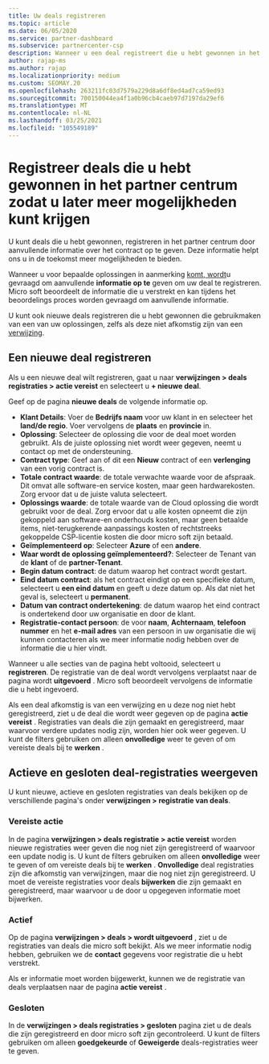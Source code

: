 ```yaml
---
title: Uw deals registreren
ms.topic: article
ms.date: 06/05/2020
ms.service: partner-dashboard
ms.subservice: partnercenter-csp
description: Wanneer u een deal registreert die u hebt gewonnen in het partner centrum, helpt micro soft u in de toekomst meer mogelijkheden te bieden.
author: rajap-ms
ms.author: rajap
ms.localizationpriority: medium
ms.custom: SEOMAY.20
ms.openlocfilehash: 263211fc03d7579a229d8a6df8ed4ad7ca59ed93
ms.sourcegitcommit: 700150044ea4f1a0b96cb4caeb97d7197da29ef6
ms.translationtype: MT
ms.contentlocale: nl-NL
ms.lasthandoff: 03/25/2021
ms.locfileid: "105549189"
---
```

# <a name="register-deals-youve-won-in-partner-center-so-you-can-get-more-opportunities-later"></a>Registreer deals die u hebt gewonnen in het partner centrum zodat u later meer mogelijkheden kunt krijgen

U kunt deals die u hebt gewonnen, registreren in het partner centrum door aanvullende informatie over het contract op te geven. Deze informatie helpt ons u in de toekomst meer mogelijkheden te bieden.

Wanneer u voor bepaalde oplossingen in aanmerking [komt, wordt](manage-leads.md)u gevraagd om aanvullende **informatie op te** geven om uw deal te registreren. Micro soft beoordeelt de informatie die u verstrekt en kan tijdens het beoordelings proces worden gevraagd om aanvullende informatie.

U kunt ook nieuwe deals registreren die u hebt gewonnen die gebruikmaken van een van uw oplossingen, zelfs als deze niet afkomstig zijn van een [verwijzing](referrals.md). 

## <a name="register-a-new-deal"></a>Een nieuwe deal registreren

Als u een nieuwe deal wilt registreren, gaat u naar **verwijzingen > deals registraties > actie vereist** en selecteert u **+ nieuwe deal**.

Geef op de pagina **nieuwe deals** de volgende informatie op.

- **Klant Details**: Voer de **Bedrijfs naam** voor uw klant in en selecteer het **land/de regio**. Voer vervolgens de **plaats** en **provincie** in.
- **Oplossing**: Selecteer de oplossing die voor de deal moet worden gebruikt. Als de juiste oplossing niet wordt weer gegeven, neemt u contact op met de ondersteuning.
- **Contract type**: Geef aan of dit een **Nieuw** contract of een **verlenging** van een vorig contract is.
- **Totale contract waarde**: de totale verwachte waarde voor de afspraak. Dit omvat alle software-en service kosten, maar geen hardwarekosten. Zorg ervoor dat u de juiste valuta selecteert.
- **Oplossings waarde**: de totale waarde van de Cloud oplossing die wordt gebruikt voor de deal. Zorg ervoor dat u alle kosten opneemt die zijn gekoppeld aan software-en onderhouds kosten, maar geen betaalde items, niet-terugkerende aanpassings kosten of rechtstreeks gekoppelde CSP-licentie kosten die door micro soft zijn betaald.
- **Geïmplementeerd op**: Selecteer **Azure** of een **andere**.
- **Waar wordt de oplossing geïmplementeerd?**: Selecteer de Tenant van de **klant** of de **partner-Tenant**.
- **Begin datum contract**: de datum waarop het contract wordt gestart.
- **Eind datum contract**: als het contract eindigt op een specifieke datum, selecteert u **een eind datum** en geeft u deze datum op. Als dat niet het geval is, selecteert u **permanent**.
- **Datum van contract ondertekening**: de datum waarop het eind contract is ondertekend door uw organisatie en door de klant.
- **Registratie-contact persoon**: de voor **naam**, **Achternaam**, **telefoon nummer** en het **e-mail adres** van een persoon in uw organisatie die wij kunnen contacteren als we meer informatie nodig hebben over de informatie die u hier vindt.

Wanneer u alle secties van de pagina hebt voltooid, selecteert u **registreren**. De registratie van de deal wordt vervolgens verplaatst naar de pagina wordt **uitgevoerd** . Micro soft beoordeelt vervolgens de informatie die u hebt ingevoerd.

Als een deal afkomstig is van een verwijzing en u deze nog niet hebt geregistreerd, ziet u de deal die wordt weer gegeven op de pagina **actie vereist** . Registraties van deals die zijn gemaakt en geregistreerd, maar waarvoor verdere updates nodig zijn, worden hier ook weer gegeven. U kunt de filters gebruiken om alleen **onvolledige** weer te geven of om vereiste deals bij te **werken** .

## <a name="viewing-active-and-closed-deal-registrations"></a>Actieve en gesloten deal-registraties weergeven

U kunt nieuwe, actieve en gesloten registraties van deals bekijken op de verschillende pagina's onder **verwijzingen > registratie van deals**.

### <a name="action-required"></a>Vereiste actie

In de pagina **verwijzingen > deals registratie > actie vereist** worden nieuwe registraties weer geven die nog niet zijn geregistreerd of waarvoor een update nodig is. U kunt de filters gebruiken om alleen **onvolledige** weer te geven of om vereiste deals bij te **werken** . **Onvolledige** deal registraties zijn die afkomstig van verwijzingen, maar die nog niet zijn geregistreerd. U moet de vereiste registraties voor deals **bijwerken** die zijn gemaakt en geregistreerd, maar waarvoor u de door u opgegeven informatie moet bijwerken.

### <a name="in-progress"></a>Actief

Op de pagina **verwijzingen > deals > wordt uitgevoerd** , ziet u de registraties van deals die micro soft bekijkt. Als we meer informatie nodig hebben, gebruiken we de **contact** gegevens voor registratie die u hebt verstrekt.

Als er informatie moet worden bijgewerkt, kunnen we de registratie van deals verplaatsen naar de pagina **actie vereist** .

### <a name="closed"></a>Gesloten

In de **verwijzingen > deals registraties > gesloten** pagina ziet u de deals die zijn geregistreerd en door micro soft zijn gecontroleerd. U kunt de filters gebruiken om alleen **goedgekeurde** of **Geweigerde** deals-registraties weer te geven.
